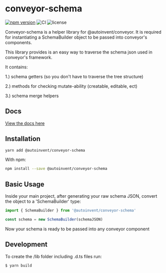 # conveyor-schema

[![npm version](https://badge.fury.io/js/%40autoinvent%2Fconveyor-schema.svg)](https://badge.fury.io/js/%40autoinvent%2Fconveyor-schema)
![CI](https://github.com/autoinvent/conveyor-schema/workflows/CI/badge.svg)
![license](https://img.shields.io/github/license/autoinvent/conveyor-schema)

Conveyor-schema is a helper library for @autoinvent/conveyor. It is required for instantiating a SchemaBuilder object to be passed into conveyor's components.

This library provides is an easy way to traverse the schema json used in conveyor's framework.

It contains:

1.) schema getters (so you don't have to traverse the tree structure)

2.) methods for checking mutate-ability (creatable, editable, ect)

3.) schema merge helpers

## Docs

[View the docs here](https://autoinvent.github.io/conveyor-schema/)

## Installation

```bash
yarn add @autoinvent/conveyor-schema
```

With npm:

```bash
npm install --save @autoinvent/conveyor-schema
```

## Basic Usage

Inside your main project, after generating your raw schema JSON, convert the object to a 'SchemaBuilder' type:

```javascript
import { SchemaBuilder } from '@autoinvent/conveyor-schema'

const schema = new SchemaBuilder(schemaJSON)
```

Now your schema is ready to be passed into any conveyor component

## Development

To create the /lib folder including .d.ts files run:

```
$ yarn build
```

